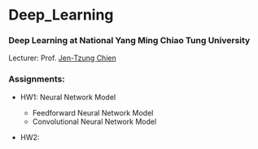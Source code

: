 # Deep_Learning
### Deep Learning at National Yang Ming Chiao Tung University
Lecturer: Prof. [Jen-Tzung Chien](https://dee.nycu.edu.tw/teachers.php?pa=getItem&teacher_id=19&locale=tw)

### Assignments:

- HW1: Neural Network Model
  - Feedforward Neural Network Model
  - Convolutional Neural Network Model

- HW2:
